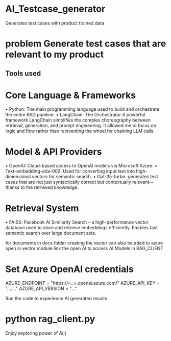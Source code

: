 # AI_Testcase_generator
Generates test cases with product trained data
# problem Generate test cases that are relevant to my product 
## Tools used 
# Core Language & Frameworks
•	  Python: The main programming language used to build and orchestrate the entire RAG pipeline.
•	  LangChain: The Orchestrator A powerful framework LangChain simplifies the complex choreography between retrieval, generation, and prompt engineering. It allowed me to focus on logic and flow rather than reinventing the wheel for chaining LLM calls.
# Model & API Providers
•	OpenAI: Cloud-based access to OpenAI models via Microsoft Azure.
•	Text-embedding-ada-002: Used for converting input text into high-dimensional vectors for semantic search.
•	Gpt-35-turbo: generates test cases that are not just syntactically correct but contextually relevant—thanks to the retrieved knowledge.
# Retrieval System
•	FAISS: Facebook AI Similarity Search – a high-performance vector database used to store and retrieve embeddings efficiently. Enables fast semantic search over large document sets.


for documents in docs folder creating the vector can also be aded to azure open ai vector module
link the open AI to access AI Models in RAG_CLIENT 
# Set Azure OpenAI credentials
AZURE_ENDPOINT = "https://<..>.openai.azure.com/"
AZURE_API_KEY = "......."
AZURE_API_VERSION = "..."

Run the code to experience AI generated results 
# python rag_client.py

Enjoy exploring power of AI;)
